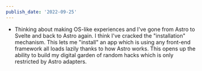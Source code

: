 ```yaml
---
publish_date: '2022-09-25'
---
```

- Thinking about making OS-like experiences and I've gone from Astro to Svelte and back to Astro again. I think I've cracked the "installation" mechanism. This lets me "install" an app which is using any front-end framework all loads lazily thanks to how Astro works. This opens up the ability to build my digital garden of random hacks which is only restricted by Astro adapters.

